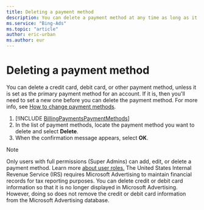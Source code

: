 ```yaml
---
title: Deleting a payment method
description: You can delete a payment method at any time as long as it is not set as the primary payment method for an active account.
ms.service: "Bing-Ads"
ms.topic: "article"
author: eric-urban
ms.author: eur
---
```


# Deleting a payment method

You can delete a credit card, debit card, or other payment method, unless it is set as the primary payment method for an account. If it is, then you'll need to set a new one before you can delete the payment method. For more info, see [How to change payment methods](./hlp_BA_PROC_Account_AssociateCCard.md).

1. [!INCLUDE [BillingPaymentsPaymentMethods](./includes/BillingPaymentsPaymentMethods.md)]
1. In the list of payment methods, locate the payment method you want to delete and select **Delete**.
1. When the confirmation message appears, select **OK**.

> [!NOTE]
> Only users with full permissions (Super Admins) can add, edit, or delete a payment method. Learn more [about user roles.](./hlp_BA_CONC_SSUserRoles.md)
> The United States Internal Revenue Service (IRS) requires  Microsoft Advertising to maintain financial records for tax reporting purposes. You can delete credit or debit card information so that it is no longer displayed in Microsoft Advertising. However, doing so does not remove the credit or debit card information from the Microsoft Advertising database.


